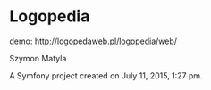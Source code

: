 Logopedia
===
demo: http://logopedaweb.pl/logopedia/web/

Szymon Matyla

A Symfony project created on July 11, 2015, 1:27 pm.
